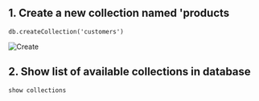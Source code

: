 ## 1. Create a new collection named 'products

<code>db.createCollection('customers')</code>

![Create](https://i.postimg.cc/905jhgm5/Screenshot-2025-02-16-at-7-35-50-pm.png)

## 2. Show list of available collections in database

<code>show collections</code>

<!-- ![Collections](https://i.postimg.cc/139sXdpy/Screenshot-2025-02-16-at-7-34-41-pm.png)

## 3. Insert one record to collection

<code>db.products.insertOne({name:'Cavendish Banana'})</code>

![Create](https://i.postimg.cc/6379wGCR/Screenshot-2025-02-16-at-7-33-49-pm.png)

## 4. Read all available records in document

<code>db.products.find()</code>

![Read](https://i.postimg.cc/W41NWy35/Screenshot-2025-02-16-at-7-32-44-pm.png)

## 5. Insert multiple records to collection

<code>db.products.insertMany([{name:'Lindt Lindor Assorted Chocolate Box',price:13.00,quantity:10},{name:'Magnum Mini Classic Frozen Dessert Sticks 6 Pack',price:6.00,quantity:20}])</code>

![Create](https://i.postimg.cc/MKB89SY6/Screenshot-2025-02-16-at-7-30-18-pm.png)

## 6. Return array of keys from records with key 'name'

<code>db.products.distinct('name')</code>

![Read](https://i.postimg.cc/5yYMdddm/Screenshot-2025-02-16-at-7-29-08-pm.png)

## 7. Update a record with name 'Cavendish Banana', added price and quantity field to record.

<code>db.products.updateOne({name:'Cavendish Banana'},{$set:{price:6.00,quantity:30}})</code>

![Update](https://i.postimg.cc/BZVqhN9g/Screenshot-2025-02-16-at-7-27-42-pm.png)

## 8. Find product with name 'Cavendish Banana'

<code>db.products.findOne({name:'Cavendish Banana'})</code>

![Read](https://i.postimg.cc/gJ40kP7F/Screenshot-2025-02-16-at-7-25-06-pm.png)

## 9. Find products with quantity amount less than 5.

<code>db.products.find({quantity:{$lt:5}})</code>

![Read](https://i.postimg.cc/cHcvg3rz/Screenshot-2025-02-16-at-7-22-42-pm.png)

## 10. Delete record with a specific key

<code>db.products.deleteOne({name:'Tamar Valley Dairy Kids Greek Yoghurt Pouch Vanilla'})</code>

![Delete](https://i.postimg.cc/HnB8KMmM/Screenshot-2025-02-16-at-7-20-24-pm.png) -->
